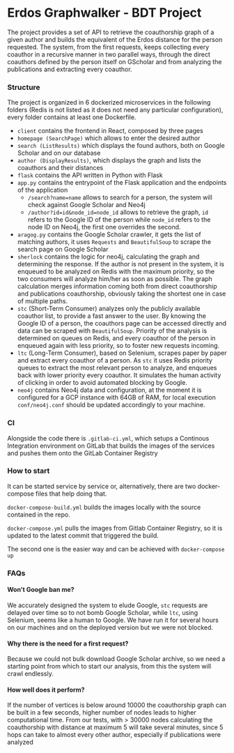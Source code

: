 # Erdos Graphwalker - BDT Project
 
The project provides a set of API to retrieve the coauthorship graph of a given author and builds the equivalent of the Erdos distance for the person requested.
The system, from the first requests, keeps collecting every coauthor in a recursive manner in two parallel ways, through the direct coauthors defined by the person itself on GScholar and from analyzing the publications and extracting every coauthor.
 
### Structure
 
The project is organized in 6 dockerized microservices in the following folders (Redis is not listed as it does not need any particular configuration), every folder contains at least one Dockerfile.
 
- `client` contains the frontend in React, composed by three pages
 - `homepage (SearchPage)` which allows to enter the desired author
 - `search (ListResults)` which displays the found authors, both on Google Scholar and on our database
 - `author (DisplayResults)`, which displays the graph and lists the coauthors and their distances
- `flask` contains the API written in Python with Flask
 - `app.py` contains the entrypoint of the Flask application and the endpoints of the application
   - `/search?name=name` allows to search for a person, the system will check against Google Scholar and Neo4j
   - `/author?id=id&node_id=node_id` allows to retrieve the graph, `id` refers to the Google ID of the person while `node_id` refers to the node ID on Neo4j, the first one overrides the second.
 - `aragog.py` contains the Google Scholar crawler, it gets the list of matching authors, it uses `Requests` and `BeautifulSoup` to scrape the search page on Google Scholar
 - `sherlock` contains the logic for neo4j, calculating the graph and determining the response.
 If the author is not present in the system, it is enqueued to be analyzed on Redis with the maximum priority, so the two consumers will analyze him/her as soon as possible. The graph calculation merges information coming both from direct coauthorship and publications coauthorship, obviously taking the shortest one in case of multiple paths.
- `stc` (Short-Term Consumer) analyzes only the publicly available coauthor list, to provide a fast answer to the user. By knowing the Google ID of a person, the coauthors page can be accessed directly and data can be scraped with `BeautifulSoup`. Priority of the analysis is determined on queues on Redis, and every coauthor of the person in enqueued again with less priority, so to foster new requests incoming.
- `ltc` (Long-Term Consumer), based on Selenium, scrapes paper by paper and extract every coauthor of a person. As `stc` it uses Redis priority queues to extract the most relevant person to analyze, and enqueues back with lower priority every coauthor. It simulates the human activity of clicking in order to avoid automated blocking by Google.
- `neo4j` contains Neo4j data and configuration, at the moment it is configured for a GCP instance with 64GB of RAM, for local execution `conf/neo4j.conf` should be updated accordingly to your machine.
 
### CI
 
Alongside the code there is `.gitlab-ci.yml`, which setups a Continous Integration environment on GitLab that builds the images of the services and pushes them onto the GitLab Container Registry
 
### How to start
 
It can be started service by service or, alternatively, there are two docker-compose files that help doing that.
 
`docker-compose-build.yml` builds the images locally with the source contained in the repo.
 
`docker-compose.yml` pulls the images from Gitlab Container Registry, so it is updated to the latest commit that triggered the build.
 
The second one is the easier way and can be achieved with
`docker-compose up`
 
### FAQs
 
#### Won’t Google ban me?
We accurately designed the system to elude Google, `stc` requests are delayed over time so to not bomb Google Scholar, while `ltc`, using Selenium, seems like a human to Google. We have run it for several hours on our machines and on the deployed version but we were not blocked.
 
#### Why there is the need for a first request?
Because we could not bulk download Google Scholar archive, so we need a starting point from which to start our analysis, from this the system will crawl endlessly.
 
#### How well does it perform?
If the number of vertices is below around 10000 the coauthorship graph can be built in a few seconds, higher number of nodes leads to higher computational time. From our tests, with > 30000 nodes calculating the coauthorship with distance at maximum 5 will take several minutes, since 5 hops can take to almost every other author, especially if publications were analyzed